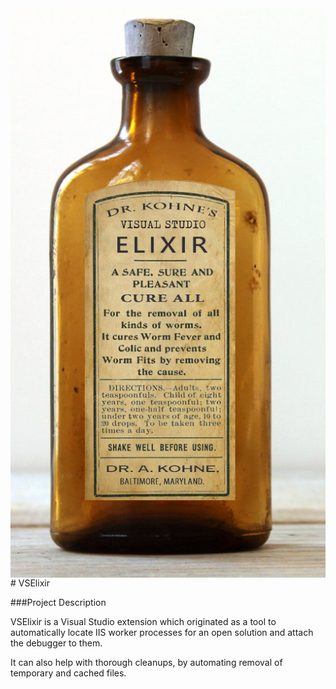 <img align="left" src="https://github.com/andy-kohne/VSElixir/raw/master/VsElixir.png" />
# VSElixir

###Project Description  

VSElixir is a Visual Studio extension which originated as a tool to automatically locate IIS worker processes for an open solution and attach the debugger to them.
  
It can also help with thorough cleanups, by automating removal of temporary and cached files.
